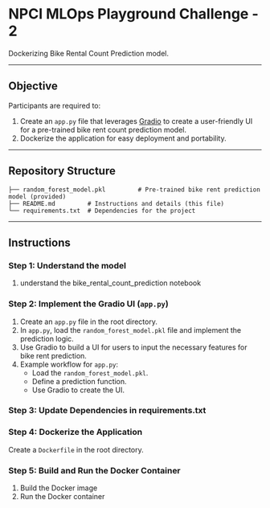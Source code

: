 # NPCI MLOps Playground Challenge - 2

Dockerizing Bike Rental Count Prediction model.

---

## Objective
Participants are required to:
1. Create an `app.py` file that leverages [Gradio](https://gradio.app/) to create a user-friendly UI for a pre-trained bike rent count prediction model.
2. Dockerize the application for easy deployment and portability.

---

## Repository Structure

```
├── random_forest_model.pkl         # Pre-trained bike rent prediction model (provided)
├── README.md         # Instructions and details (this file)
└── requirements.txt  # Dependencies for the project
```

---

## Instructions

### Step 1: Understand the model 
1. understand the  bike_rental_count_prediction notebook


### Step 2: Implement the Gradio UI (`app.py`)
1. Create an `app.py` file in the root directory.
2. In `app.py`, load the `random_forest_model.pkl` file and implement the prediction logic.
3. Use Gradio to build a UI for users to input the necessary features for bike rent prediction.
4. Example workflow for `app.py`:
   - Load the `random_forest_model.pkl`.
   - Define a prediction function.
   - Use Gradio to create the UI.

### Step 3: Update Dependencies in requirements.txt



### Step 4: Dockerize the Application
 Create a `Dockerfile` in the root directory.


### Step 5: Build and Run the Docker Container
1. Build the Docker image
2. Run the Docker container

